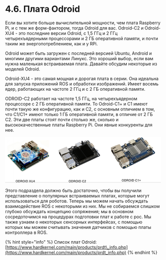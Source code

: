# 4.6. Плата Odroid

Если вы хотите больше вычислительной мощности, чем плата Raspberry Pi, и с тем же форм-фактором, тогда Odroid для вас. Odroid-C2 и Odroid-XU4 - это последние версии Odroid, с 1,5 ГГц и 2 ГГц четырехъядерными процессорами и 2 ГБ оперативной памяти, и почти таким же энергопотреблением, как и у RPi.

Odroid может быть загружен с последней версией Ubuntu, Android и многими другими вариантами Линукс. Это хороший выбор, если вам нужна маленькая встраиваемая плата. Давайте обсудим некоторые из моделей Odroid.

Odroid-XU4 - это самая мощная и дорогая плата в серии. Она идеальна для запуска приложений ROS и обработки изображений. Имеет восемь ядер, работающих на частоте 2 ГГц и с 2 ГБ оперативной памяти.

ODROID-C2 работает на частоте 1,5 ГГц, на четырехъядерном процессоре с 2 ГБ оперативной памяти. То Odroid-С1+ и С1 имеют почти такую же конфигурацию, как и С2, с основным отличием в том, что C1/C1+ имеют только 1 ГБ оперативной памяти, в отличие от 2 ГБ C2. Эти две платы стоят почти столько же, сколько и высококачественные платы Raspberry Pi. Они явные конкуренты для нее.

![](../.gitbook/assets/image%20%2810%29.png)

Этого подраздела должно быть достаточно, чтобы вы получили представление о популярных встраиваемых платах, которые могут использоваться для роботов. Теперь мы можем начать обсуждать взаимодействие ROS с некоторыми из них. Мы не собираемся слишком глубоко обсуждать концепцию сопряжения; мы в основном сосредоточимся на процедурах подготовки плат к работе с рос. Мы также узнаем о некоторых сенсорных интерфейсах, с помощью которых мы можем считывать значения датчиков с помощью платы контроллера в ROS.

{% hint style="info" %}
Список плат Odroid: [https://www.hardkernel.com/main/products/prdt\_info.php](https://www.hardkernel.com/main/products/prdt_info.php)
{% endhint %}

